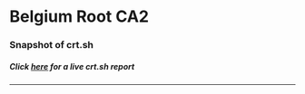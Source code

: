 # Belgium Root CA2
### Snapshot of crt.sh
##### Click [here](https://crt.sh/?q=96F0A38A034557D8677D6E6D3B6C57D5ADD2CDBA2C2EA12ADCFFC193DF979AE8) for a live crt.sh report

---
